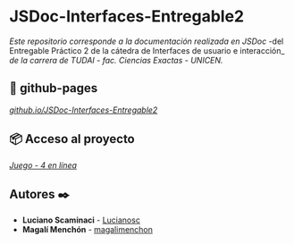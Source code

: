 # JSDoc-Interfaces-Entregable2
_Este repositorio corresponde a la documentación realizada en JSDoc_
-del Entregable Práctico 2 de la cátedra de Interfaces de usuario e interacción_
_de la carrera de TUDAI - fac. Ciencias Exactas - UNICEN._

## 🚀 github-pages

_[github.io/JSDoc-Interfaces-Entregable2](https://magalimenchon.github.io/JSDoc-Interfaces-Entregable2/)_

## 📦 Acceso al proyecto
_[Juego - 4 en línea](https://magalimenchon.github.io/interfaces/EntregablePractico2/)_

## Autores ✒️

* **Luciano Scaminaci**  - [Lucianosc](https://github.com/Lucianosc)
* **Magalí Menchón**  - [magalimenchon](https://github.com/magalimenchon)
